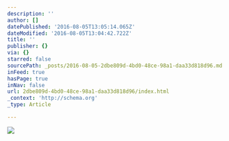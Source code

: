 ```yaml
---
description: ''
author: []
datePublished: '2016-08-05T13:05:14.065Z'
dateModified: '2016-08-05T13:04:42.722Z'
title: ''
publisher: {}
via: {}
starred: false
sourcePath: _posts/2016-08-05-2dbe809d-4bd0-48ce-98a1-daa33d818d96.md
inFeed: true
hasPage: true
inNav: false
url: 2dbe809d-4bd0-48ce-98a1-daa33d818d96/index.html
_context: 'http://schema.org'
_type: Article

---
```

![](https://the-grid-user-content.s3-us-west-2.amazonaws.com/32897d8f-a9df-438e-915e-f8d274a2f7c5.jpg)